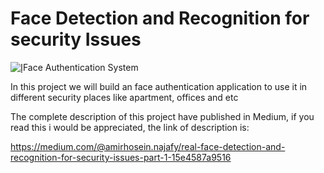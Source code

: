 # Face Detection and Recognition for security Issues

![إFace Authentication System](https://github.com/6amir6hosein6/face_detection/blob/master/photo_5850692815724591770_y.jpg)

In this project we will build an  face authentication application to use it in different security places like apartment, offices and etc

The complete description of this project have published in Medium, if you read this i would be appreciated, the link of description is:

https://medium.com/@amirhosein.najafy/real-face-detection-and-recognition-for-security-issues-part-1-15e4587a9516
